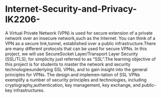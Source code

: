 # Internet-Security-and-Privacy-IK2206-
A Virtual Private Network (VPN) is used for secure extension of a private network over an insecure network,such as the Internet. You can think of a VPN as a secure link,tunnel, established over a public infrastructure.There are many different protocols that can be used for secure VPNs.  In this project, we will use SecureSocket Layer/Transport Layer Security (SSL/TLS), for simplicity just referred to as “SSL”.The learning objective of this project is for students to master the network and security technologiesunderlying SSL VPNs, and to gain insight into the general principles for VPNs. The design and implemen-tation of SSL VPNs exemplify a number of security principles and technologies, including cryptography,authentication, key management, key exchange, and public-key infrastructures.
